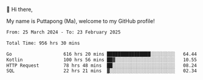 👋 Hi there,

My name is Puttapong (Ma), welcome to my GitHub profile!

<!--START_SECTION:waka-->

```txt
From: 25 March 2024 - To: 23 February 2025

Total Time: 956 hrs 30 mins

Go                   616 hrs 20 mins ████████████████░░░░░░░░░   64.44 %
Kotlin               100 hrs 56 mins ██▓░░░░░░░░░░░░░░░░░░░░░░   10.55 %
HTTP Request         78 hrs 48 mins  ██░░░░░░░░░░░░░░░░░░░░░░░   08.24 %
SQL                  22 hrs 21 mins  ▓░░░░░░░░░░░░░░░░░░░░░░░░   02.34 %
```

<!--END_SECTION:waka-->

